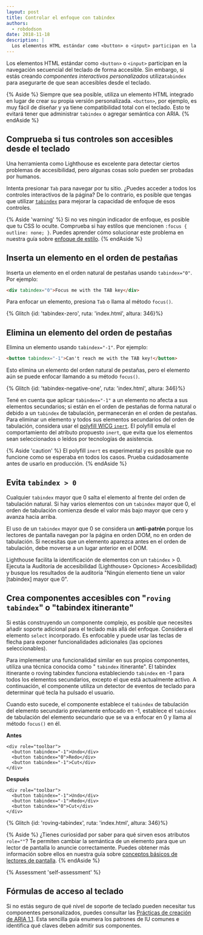 ```yaml
---
layout: post
title: Controlar el enfoque con tabindex
authors:
  - robdodson
date: 2018-11-18
description: |
  Los elementos HTML estándar como <button> o <input> participan en la navegación secuencial del teclado de forma accesible. Si estás creando componentes interactivos personalizados, utiliza tabindex para asegurarte de que sean accesibles desde el teclado
---
```


Los elementos HTML estándar como `<button>` o `<input>` participan en la navegación secuencial del teclado de forma accesible. Sin embargo, si estás creando *componentes interactivos personalizados* utiliza`tabindex` para asegurarte de que sean accesibles desde el teclado.

{% Aside %} Siempre que sea posible, utiliza un elemento HTML integrado en lugar de crear su propia versión personalizada. `<button>`, por ejemplo, es muy fácil de diseñar y ya tiene compatibilidad total con el teclado. Esto te evitará tener que administrar `tabindex` o agregar semántica con ARIA. {% endAside %}

## Comprueba si tus controles son accesibles desde el teclado

Una herramienta como Lighthouse es excelente para detectar ciertos problemas de accesibilidad, pero algunas cosas solo pueden ser probadas por humanos.

Intenta presionar `Tab` para navegar por tu sitio. ¿Puedes acceder a todos los controles interactivos de la página? De lo contrario, es posible que tengas que utilizar [`tabindex`](https://developer.mozilla.org/docs/Web/HTML/Global_attributes/tabindex) para mejorar la capacidad de enfoque de esos controles.

{% Aside 'warning' %} Si no ves ningún indicador de enfoque, es posible que tu CSS lo oculte. Comprueba si hay estilos que mencionen `:focus { outline: none; }`. Puedes aprender cómo solucionar este problema en nuestra guía sobre [enfoque de estilo](/style-focus). {% endAside %}

## Inserta un elemento en el orden de pestañas

Inserta un elemento en el orden natural de pestañas usando `tabindex="0"`. Por ejemplo:

```html
<div tabindex="0">Focus me with the TAB key</div>
```

Para enfocar un elemento, presiona  `Tab` o llama al método `focus()`.

{% Glitch {id: 'tabindex-zero', ruta: 'index.html', altura: 346}%}

## Elimina un elemento del orden de pestañas

Elimina un elemento usando `tabindex="-1"`. Por ejemplo:

```html
<button tabindex="-1">Can't reach me with the TAB key!</button>
```

Esto elimina un elemento del orden natural de pestañas, pero el elemento aún se puede enfocar llamando a su método `focus()`.

{% Glitch {id: 'tabindex-negative-one', ruta: 'index.html', altura: 346}%}

Tené en cuenta que aplicar `tabindex="-1"` a un elemento no afecta a sus elementos secundarios; si están en el orden de pestañas de forma natural o debido a un `tabindex` de tabulación, permanecerán en el orden de pestañas. Para eliminar un elemento y todos sus elementos secundarios del orden de tabulación, considera usar el [polyfill WICG `inert`](https://github.com/WICG/inert). El polyfill emula el comportamiento del atributo propuesto `inert`, que evita que los elementos sean seleccionados o leídos por tecnologías de asistencia.

{% Aside 'caution' %} El polyfill `inert` es experimental y es posible que no funcione como se esperaba en todos los casos. Prueba cuidadosamente antes de usarlo en producción. {% endAside %}

## Evita `tabindex > 0`

Cualquier `tabindex` mayor que 0 salta el elemento al frente del orden de tabulación natural. Si hay varios elementos con un `tabindex` mayor que 0, el orden de tabulación comienza desde el valor más bajo mayor que cero y avanza hacia arriba.

El uso de un `tabindex` mayor que 0 se considera un **anti-patrón** porque los lectores de pantalla navegan por la página en orden DOM, no en orden de tabulación. Si necesitas que un elemento aparezca antes en el orden de tabulación, debe moverse a un lugar anterior en el DOM.

Lighthouse facilita la identificación de elementos con un `tabindex` &gt; 0. Ejecuta la Auditoría de accesibilidad (Lighthouse&gt; Opciones&gt; Accesibilidad) y busque los resultados de la auditoría "Ningún elemento tiene un valor [tabindex] mayor que 0".

## Crea componentes accesibles con "`roving tabindex`" o "tabindex itinerante"

Si estás construyendo un componente complejo, es posible que necesites añadir soporte adicional para el teclado más allá del enfoque. Considera el elemento `select` incorporado. Es enfocable y puede usar las teclas de flecha para exponer funcionalidades adicionales (las opciones seleccionables).

Para implementar una funcionalidad similar en sus propios componentes, utiliza una técnica conocida como " `tabindex` itinerante". El tabindex itinerante o roving tabindex funciona estableciendo `tabindex` en -1 para todos los elementos secundarios, excepto el que está actualmente activo. A continuación, el componente utiliza un detector de eventos de teclado para determinar qué tecla ha pulsado el usuario.

Cuando esto sucede, el componente establece el `tabindex` de tabulación del elemento secundario previamente enfocado en -1, establece el `tabindex` de tabulación del elemento secundario que se va a enfocar en 0 y llama al método `focus()` en él.

**Antes**

```html/2-3
<div role="toolbar">
  <button tabindex="-1">Undo</div>
  <button tabindex="0">Redo</div>
  <button tabindex="-1">Cut</div>
</div>
```

**Después**

```html/2-3
<div role="toolbar">
  <button tabindex="-1">Undo</div>
  <button tabindex="-1">Redo</div>
  <button tabindex="0">Cut</div>
</div>
```

{% Glitch {id: 'roving-tabindex', ruta: 'index.html', altura: 346}%}

{% Aside %} ¿Tienes curiosidad por saber para qué sirven esos atributos `role=""`? Te permiten cambiar la semántica de un elemento para que un lector de pantalla lo anuncie correctamente. Puedes obtener más información sobre ellos en nuestra guía sobre [conceptos básicos de lectores de pantalla](/semantics-and-screen-readers). {% endAside %}

{% Assessment 'self-assessment' %}

## Fórmulas de acceso al teclado

Si no estás seguro de qué nivel de soporte de teclado pueden necesitar tus componentes personalizados, puedes consultar las [Prácticas de creación de ARIA 1.1](https://www.w3.org/TR/wai-aria-practices-1.1/). Esta sencilla guía enumera los patrones de IU comunes e identifica qué claves deben admitir sus componentes.
